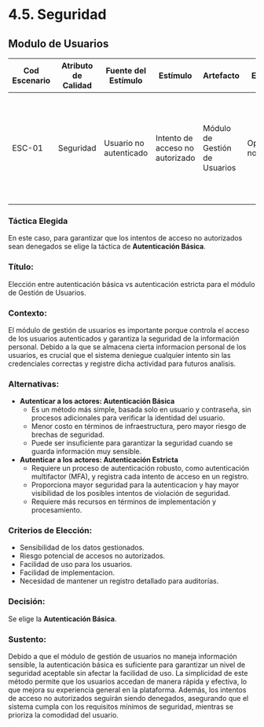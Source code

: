 # 4.5. Seguridad

## Modulo de Usuarios

| **Cod Escenario** | **Atributo de Calidad** | **Fuente del Estímulo**          | **Estímulo**                                    | **Artefacto**                 | **Entorno**                           | **Respuesta**                                                                            | **Medida de Respuesta**                                                                                    |
| -----------------------| ----------------------- | -------------------------------- | ----------------------------------------------- | ----------------------------- | ------------------------------------- | ---------------------------------------------------------------------------------------- | ---------------------------------------------------------------------------------------------------------- |
| ESC-01            | Seguridad         | Usuario no autenticado           | Intento de acceso no autorizado                 | Módulo de Gestión de Usuarios | Operación normal                      | El sistema debe denegar la solicitud protegiendo los datos del acceso no autorizado                                 | Cero cantidad de ataques producidos exitosamente para acceder sin autorizacion a la cuenta de un usuario.                             |

### Táctica Elegida
En este caso, para garantizar que los intentos de acceso no autorizados sean denegados se elige la táctica de **Autenticación Básica**.

### **Título**:  
Elección entre autenticación básica vs autenticación estricta para el módulo de Gestión de Usuarios.

### **Contexto**:  
El módulo de gestión de usuarios es importante porque controla el acceso de los usuarios autenticados y garantiza la seguridad de la información personal. Debido a la que se almacena cierta informacion personal de los usuarios, es crucial que el sistema deniegue cualquier intento sin las credenciales correctas y registre dicha actividad para futuros analisis. 

### **Alternativas**:
- **Autenticar a los actores: Autenticación Básica** 
   - Es un método más simple, basada solo en usuario y contraseña, sin procesos adicionales para verificar la identidad del usuario.
   - Menor costo en términos de infraestructura, pero mayor riesgo de brechas de seguridad.
   - Puede ser insuficiente para garantizar la seguridad cuando se guarda información muy sensible.
- **Autenticar a los actores: Autenticación Estricta**  
   - Requiere un proceso de autenticación robusto, como autenticación multifactor (MFA), y registra cada intento de acceso en un registro.
   - Proporciona mayor seguridad para la autenticacion y hay mayor visibilidad de los posibles intentos de violación de seguridad.
   - Requiere más recursos en términos de implementación y procesamiento.

### **Criterios de Elección**: 
- Sensibilidad de los datos gestionados.
- Riesgo potencial de accesos no autorizados.
- Facilidad de uso para los usuarios.
- Facilidad de implementacion.
- Necesidad de mantener un registro detallado para auditorías.

### **Decisión**:  
Se elige la **Autenticación Básica**.

### **Sustento**:  
Debido a que el módulo de gestión de usuarios no maneja información sensible, la autenticación básica es suficiente para garantizar un nivel de seguridad aceptable sin afectar la facilidad de uso. La simplicidad de este método permite que los usuarios accedan de manera rápida y efectiva, lo que mejora su experiencia general en la plataforma. Además, los intentos de acceso no autorizados seguirán siendo denegados, asegurando que el sistema cumpla con los requisitos mínimos de seguridad, mientras se prioriza la comodidad del usuario.
